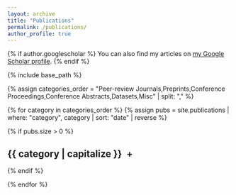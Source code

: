 ```yaml
---
layout: archive
title: "Publications"
permalink: /publications/
author_profile: true
---
```


{% if author.googlescholar %}
You can also find my articles on [my Google Scholar profile]({{author.googlescholar}}).
{% endif %}

{% include base_path %}

{% assign categories_order = "Peer-review Journals,Preprints,Conference Proceedings,Conference Abstracts,Datasets,Misc" | split: "," %}

{% for category in categories_order %}
{% assign pubs = site.publications
   | where: "category", category
   | sort: "date"
   | reverse %}

{% if pubs.size > 0 %}
<h2 class="category-toggle">{{ category | capitalize }} <span class="toggle-icon">+</span></h2>
<div class="publications-section">
  {% for post in pubs %}
  <div class="publication-item">
    {% include archive-single.html %}
  </div>
  {% endfor %}

  {% if pubs.size > 5 %}
  <button class="load-more-btn">Click here to see more…</button>
  {% endif %}
</div>
{% endif %}

{% endfor %}

<style>
.category-toggle { cursor: pointer; user-select: none; }
.toggle-icon { margin-left: 5px; }
.publications-section { display: none; margin-bottom: 1em; }
.publication-item { margin-bottom: 1em; }
.load-more-btn { background: none; border: none; color: #007bff; text-decoration: underline; cursor: pointer; padding: 0; font-weight: bold; }
.load-more-btn:hover { color: #0056b3; }
</style>

<script>
document.addEventListener('DOMContentLoaded', function() {
  document.querySelectorAll('.publications-section').forEach(function(sec) {
    // start closed
    sec.style.display = 'none';

    // wire up the accordion toggle
    var toggle = sec.previousElementSibling;
    var icon   = toggle.querySelector('.toggle-icon');
    toggle.addEventListener('click', function() {
      var open = sec.style.display === 'block';
      sec.style.display = open ? 'none' : 'block';
      icon.textContent  = open ? '+' : '−';
    });

    // “show only 5, then load more”
    var items = Array.from(sec.querySelectorAll('.publication-item'));
    if (items.length > 5) {
      // hide 6+
      items.slice(5).forEach(function(it){ it.style.display = 'none'; });
      // add button
      var btn = document.createElement('button');
      btn.className   = 'load-more-btn';
      btn.textContent = 'Click here to see more…';
      sec.appendChild(btn);
      btn.addEventListener('click', function() {
        items.slice(5).forEach(function(it){ it.style.display = 'block'; });
        btn.remove();
      });
    }
  });
});
</script>
